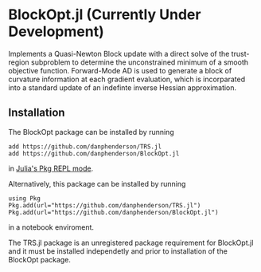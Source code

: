 # BlockOpt.jl (Currently Under Development)
Implements a Quasi-Newton Block update with a direct solve of the 
trust-region subproblem to determine the unconstrained minimum of a 
smooth objective function. Forward-Mode AD is used to generate a block
of curvature information at each gradient evaluation, which is incorparated
into a standard update of an indefinte inverse Hessian approximation.

## Installation
The BlockOpt package can be installed by running
```
add https://github.com/danphenderson/TRS.jl
add https://github.com/danphenderson/BlockOpt.jl
```
in [Julia's Pkg REPL mode](https://docs.julialang.org/en/v1/stdlib/Pkg/index.html#Getting-Started-1).


Alternatively, this package can be installed by running
```
using Pkg
Pkg.add(url="https://github.com/danphenderson/TRS.jl")
Pkg.add(url="https://github.com/danphenderson/BlockOpt.jl")
```
in a notebook enviroment. 

The TRS.jl package is an unregistered package requirement for BlockOpt.jl
and it must be installed independetly and prior to installation of the BlockOpt
package.